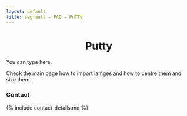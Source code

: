 ```yaml
---
layout: default
title: segfault - FAQ - PuTTy
---
```


<div style="text-align:center"><h1>Putty</h1></div>

<div style="width:80%; margin:auto">
</div>

You can type here.

Check the main page how to import iamges and how to centre them and size them.

### Contact

{% include contact-details.md %}
